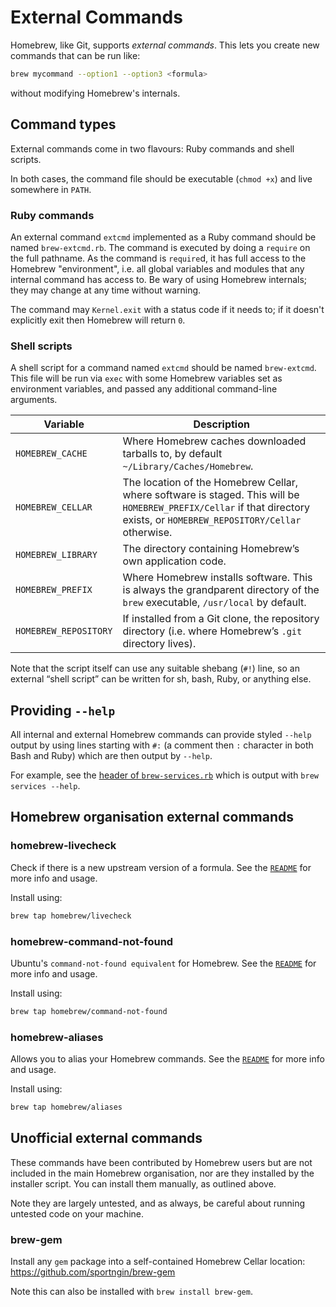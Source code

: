 # External Commands

Homebrew, like Git, supports *external commands*. This lets you create new commands that can be run like:

```sh
brew mycommand --option1 --option3 <formula>
```

without modifying Homebrew's internals.

## Command types
External commands come in two flavours: Ruby commands and shell scripts.

In both cases, the command file should be executable (`chmod +x`) and live somewhere in `PATH`.

### Ruby commands
An external command `extcmd` implemented as a Ruby command should be named `brew-extcmd.rb`. The command is executed by doing a `require` on the full pathname. As the command is `require`d, it has full access to the Homebrew "environment", i.e. all global variables and modules that any internal command has access to. Be wary of using Homebrew internals; they may change at any time without warning.

The command may `Kernel.exit` with a status code if it needs to; if it doesn't explicitly exit then Homebrew will return `0`.

### Shell scripts
A shell script for a command named `extcmd` should be named `brew-extcmd`. This file will be run via `exec` with some Homebrew variables set as environment variables, and passed any additional command-line arguments.

| Variable               | Description                                                                                                                                                                 |
|------------------------|-----------------------------------------------------------------------------------------------------------------------------------------------------------------------------|
| `HOMEBREW_CACHE`       | Where Homebrew caches downloaded tarballs to, by default `~/Library/Caches/Homebrew`.                                                                                       |
| `HOMEBREW_CELLAR`      | The location of the Homebrew Cellar, where software is staged. This will be `HOMEBREW_PREFIX/Cellar` if that directory exists, or `HOMEBREW_REPOSITORY/Cellar` otherwise.   |
| `HOMEBREW_LIBRARY`| The directory containing Homebrew’s own application code.                                                                                                                   |
| `HOMEBREW_PREFIX`      | Where Homebrew installs software. This is always the grandparent directory of the `brew` executable, `/usr/local` by default.                                               |
| `HOMEBREW_REPOSITORY`  | If installed from a Git clone, the repository directory (i.e. where Homebrew’s `.git` directory lives).                                                                       |

Note that the script itself can use any suitable shebang (`#!`) line, so an external “shell script” can be written for sh, bash, Ruby, or anything else.

## Providing `--help`

All internal and external Homebrew commands can provide styled `--help` output by using lines starting with `#:` (a comment then `:` character in both Bash and Ruby) which are then output by `--help`.

For example, see the [header of `brew-services.rb`](https://github.com/Homebrew/homebrew-services/blob/a58a1fe9145de4e50e1cbfb5b0e8a30087826393/cmd/brew-services.rb#L1-L23) which is output with `brew services --help`.

## Homebrew organisation external commands

### homebrew-livecheck
Check if there is a new upstream version of a formula.
See the [`README`](https://github.com/Homebrew/homebrew-livecheck/blob/master/README.md) for more info and usage.

Install using:

```sh
brew tap homebrew/livecheck
```

### homebrew-command-not-found
Ubuntu's `command-not-found equivalent` for Homebrew.
See the [`README`](https://github.com/Homebrew/homebrew-command-not-found/blob/master/README.md) for more info and usage.

Install using:

```sh
brew tap homebrew/command-not-found
```

### homebrew-aliases
Allows you to alias your Homebrew commands.
See the [`README`](https://github.com/Homebrew/homebrew-aliases/blob/master/README.md) for more info and usage.

Install using:

```sh
brew tap homebrew/aliases
```

## Unofficial external commands
These commands have been contributed by Homebrew users but are not included in the main Homebrew organisation, nor are they installed by the installer script. You can install them manually, as outlined above.

Note they are largely untested, and as always, be careful about running untested code on your machine.

### brew-gem
Install any `gem` package into a self-contained Homebrew Cellar location: <https://github.com/sportngin/brew-gem>

Note this can also be installed with `brew install brew-gem`.
